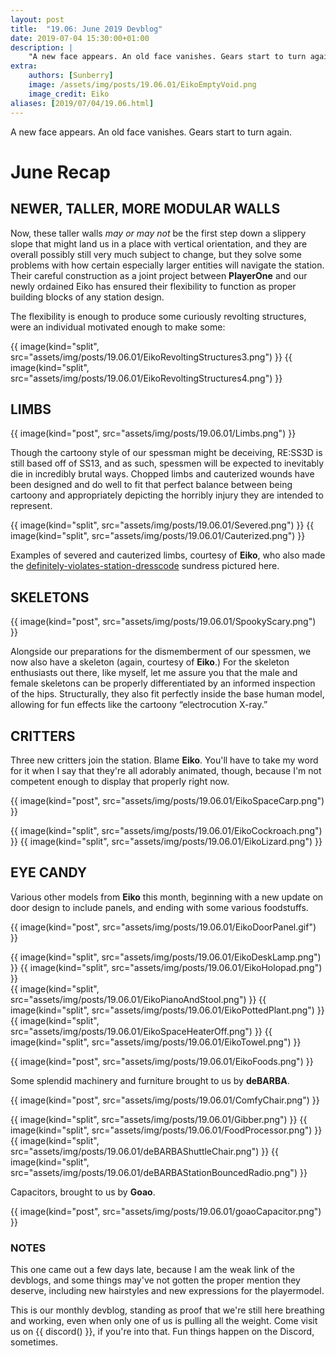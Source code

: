 ```yaml
---
layout: post
title:  "19.06: June 2019 Devblog"
date: 2019-07-04 15:30:00+01:00
description: |
    "A new face appears. An old face vanishes. Gears start to turn again."
extra:
    authors: [Sunberry]
    image: /assets/img/posts/19.06.01/EikoEmptyVoid.png
    image_credit: Eiko
aliases: [2019/07/04/19.06.html]
---
```


A new face appears. An old face vanishes. Gears start to turn again.

# June Recap

## NEWER, TALLER, MORE MODULAR WALLS

Now, these taller walls *may or may not* be the first step down a slippery slope that might land us in a place with vertical orientation, and they are overall possibly still very much subject to change, but they solve some problems with how certain especially larger entities will navigate the station. Their careful construction as a joint project between **PlayerOne** and our newly ordained Eiko has ensured their flexibility to function as proper building blocks of any station design.

The flexibility is enough to produce  some curiously revolting structures, were an individual motivated enough to make some:

<div class='horizontal-2' markdown='1'>
{{ image(kind="split", src="assets/img/posts/19.06.01/EikoRevoltingStructures3.png") }}
{{ image(kind="split", src="assets/img/posts/19.06.01/EikoRevoltingStructures4.png") }}
</div>

## LIMBS

{{ image(kind="post", src="assets/img/posts/19.06.01/Limbs.png") }}

Though the cartoony style of our spessman might be deceiving, RE:SS3D is still based off of SS13, and as such, spessmen will be expected to inevitably die in incredibly brutal ways. Chopped limbs and cauterized wounds have been designed and do well to fit that perfect balance between being cartoony and appropriately depicting the horribly injury they are intended to represent.

<div class='horizontal-2' markdown='1'>
{{ image(kind="split", src="assets/img/posts/19.06.01/Severed.png") }}
{{ image(kind="split", src="assets/img/posts/19.06.01/Cauterized.png") }}
</div>

Examples of severed and cauterized limbs, courtesy of **Eiko**, who also made the [definitely-violates-station-dresscode](/assets/img/posts/19.06.01/SS3DDressCodeProblemSolving.PNG) sundress pictured here.

## SKELETONS

{{ image(kind="post", src="assets/img/posts/19.06.01/SpookyScary.png") }}

Alongside our preparations for the dismemberment of our spessmen, we now also have a skeleton (again, courtesy of **Eiko**.) For the skeleton enthusiasts out there, like myself, let me assure you that the male and female skeletons can be properly differentiated by an informed inspection of the hips. Structurally, they also fit perfectly inside the base human model, allowing for fun effects like the cartoony “electrocution X-ray.”

## CRITTERS

Three new critters join the station. Blame **Eiko**. You'll have to take my word for it when I say that they're all adorably animated, though, because I'm not competent enough to display that properly right now.

{{ image(kind="post", src="assets/img/posts/19.06.01/EikoSpaceCarp.png") }}

<div class='horizontal-2' markdown='1'>
{{ image(kind="split", src="assets/img/posts/19.06.01/EikoCockroach.png") }}
{{ image(kind="split", src="assets/img/posts/19.06.01/EikoLizard.png") }}
</div>

## EYE CANDY

Various other models from **Eiko** this month, beginning with a new update on door design to include panels, and ending with some various foodstuffs.

{{ image(kind="post", src="assets/img/posts/19.06.01/EikoDoorPanel.gif") }}

<div class='horizontal-2' markdown='1'>
{{ image(kind="split", src="assets/img/posts/19.06.01/EikoDeskLamp.png") }}
{{ image(kind="split", src="assets/img/posts/19.06.01/EikoHolopad.png") }}
</div>

<div class='horizontal-2' markdown='1'>
{{ image(kind="split", src="assets/img/posts/19.06.01/EikoPianoAndStool.png") }}
{{ image(kind="split", src="assets/img/posts/19.06.01/EikoPottedPlant.png") }}
</div>

<div class='horizontal-2' markdown='1'>
{{ image(kind="split", src="assets/img/posts/19.06.01/EikoSpaceHeaterOff.png") }}
{{ image(kind="split", src="assets/img/posts/19.06.01/EikoTowel.png") }}
</div>

{{ image(kind="post", src="assets/img/posts/19.06.01/EikoFoods.png") }}

Some splendid machinery and furniture brought to us by **deBARBA**.

{{ image(kind="post", src="assets/img/posts/19.06.01/ComfyChair.png") }}

<div class='horizontal-2' markdown='1'>
{{ image(kind="split", src="assets/img/posts/19.06.01/Gibber.png") }}
{{ image(kind="split", src="assets/img/posts/19.06.01/FoodProcessor.png") }}
</div>

<div class='horizontal-2' markdown='1'>
{{ image(kind="split", src="assets/img/posts/19.06.01/deBARBAShuttleChair.png") }}
{{ image(kind="split", src="assets/img/posts/19.06.01/deBARBAStationBouncedRadio.png") }}
</div>

Capacitors, brought to us by **Goao**.

{{ image(kind="post", src="assets/img/posts/19.06.01/goaoCapacitor.png") }}

### NOTES

This one came out a few days late, because I am the weak link of the devblogs, and some things may've not gotten the proper mention they deserve, including new hairstyles and new expressions for the playermodel.

This is our monthly devblog, standing as proof that we're still here breathing and working, even when only one of us is pulling all the weight. Come visit us on {{ discord() }}, if you're into that. Fun things happen on the Discord, sometimes.
